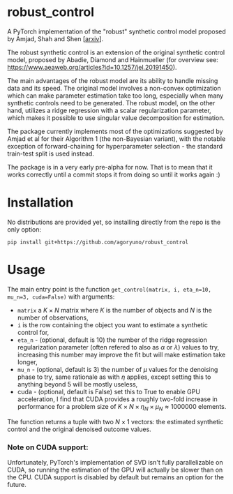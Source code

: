 # robust_control

A PyTorch implementation of the "robust" synthetic control model proposed by Amjad, Shah and Shen \[[arxiv](https://arxiv.org/abs/1711.06940)\].

The robust synthetic control is an extension of the original synthetic control model, proposed by Abadie, Diamond and Hainmueller (for overview see:
https://www.aeaweb.org/articles?id=10.1257/jel.20191450).

The main advantages of the robust model are its ability to handle missing data and its speed. The original model involves a
non-convex optimization which can make parameter estimation take too long, especially when many synthetic controls need to be generated. The robust model,
on the other hand, utilizes a ridge regression with a scalar regularization parameter, which makes it possible to use singular value decomposition for
estimation.

The package currently implements most of the optimizations suggested by Amjad et al for their Algorithm 1 (the non-Bayesian variant), with the notable exception of forward-chaining for
hyperparameter selection - the standard train-test split is used instead.

The package is in a very early pre-alpha for now. That is to mean that it works correctly until a commit stops it from doing so until it works
again :)

# Installation

No distributions are provided yet, so installing directly from the repo is the only option:

`pip install git+https://github.com/agoryuno/robust_control`

# Usage

The main entry point is the function `get_control(matrix, i, eta_n=10, mu_n=3, cuda=False)` with arguments:

- `matrix` a $K \times N$ matrix where $K$ is the number of objects and $N$ is the number of observations,
- `i` is the row containing the object you want to estimate a synthetic control for,
- `eta_n` - (optional, default is 10) the number of the ridge regression regularization parameter (often refered to also as $\alpha$ or $\lambda$) values to try, increasing this number may improve the fit but will make estimation take longer,
- `mu_n` - (optional, default is 3) the number of $\mu$ values for the denoising phase to try, same rationale as with $\eta$ applies, except setting this to anything beyond 5 will be mostly useless,
- cuda - (optional, default is False) set this to True to enable GPU acceleration, I find that CUDA provides a roughly two-fold increase in performance for a problem size of $K \times N \times \eta_N \times \mu_N \approx 1 000 000$ elements.

The function returns a tuple with two $N \times 1$ vectors: the estimated synthetic control and the original denoised outcome values.

### Note on CUDA support:

Unfortunately, PyTorch's implementation of SVD isn't fully parallelizable on CUDA, so running the
estimation of the GPU will actually be slower than on the CPU. CUDA support is disabled by default
but remains an option for the future.